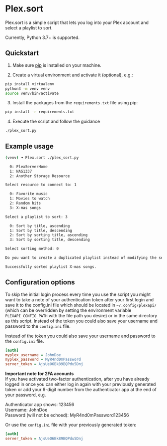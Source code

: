 Plex.sort
=========

Plex.sort is a simple script that lets you log into your Plex account and select a playlist to sort.

Currently, Python 3.7+ is supported.

## Quickstart

1. Make sure [pip](https://pip.pypa.io/en/stable/installation/) is installed on your machine.

2. Create a virtual environment and activate it (optional), e.g.:
```bash
pip install virtualenv
python3 -m venv venv
source venv/bin/activate
```

3. Install the packages from the `requirements.txt` file using pip:
```bash
pip install -r requirements.txt
```

4. Execute the script and follow the guidance
```bash
./plex_sort.py
```

## Example usage

```bash
(venv) ➜ Plex.sort ./plex_sort.py

  0: PlexServerHome
  1: NAS1337
  2: Another Storage Resource

Select resource to connect to: 1

  0: Favorite music
  1: Movies to watch
  2: Random hits
  3: X-mas songs

Select a playlist to sort: 3

  0: Sort by title, ascending
  1: Sort by title, descending
  2: Sort by sorting title, ascending
  3: Sort by sorting title, descending

Select sorting method: 0

Do you want to create a duplicated playlist instead of modifying the selected one? [yN]

Successfully sorted playlist X-mas songs.
```

## Configuration options

To skip the initial login process every time you use the script you might want to take a note of your authentication
token after your first login and save it to the config.ini file which should be located in `~/.config/plexapi/`
(which can be overridden by setting the environment variable `PLEXAPI_CONFIG_PATH` with the file path you desire) or in
the same directory as this script. Instead of the token you could also save your username and password to the
`config.ini` file.

Instead of the token you could also save your username and password to the `config.ini` file.

```ini
[auth]
myplex_username = JohnDoe
myplex_password = MyR4nd0mPassword
server_token = AjsUeO6Bk89BQPdu5Dnj
```

**Important note for 2FA accounts**  
If you have activated two-factor authentication, after you have already logged in once you can either log in again with
your previously generated token or add your 6-digit number from the authenticator app at the end of your password, e.g.

Authenticator app shows: 123456  
Username: JohnDoe  
Password (will not be echoed): MyR4nd0mPassword123456

Or use the `config.ini` file with your previously generated token:

```ini
[auth]
server_token = AjsUeO6Bk89BQPdu5Dnj
```
